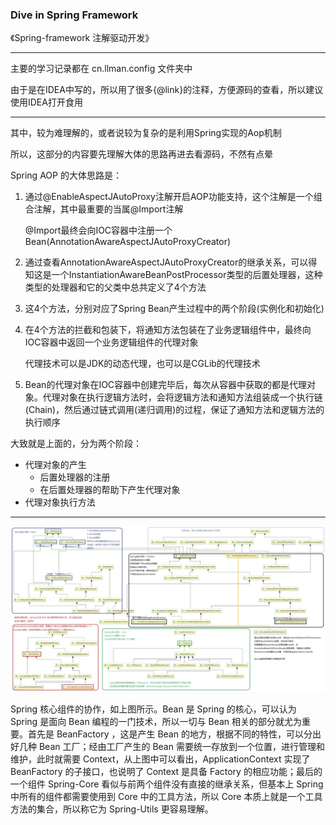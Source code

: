 ### Dive in Spring Framework

《Spring-framework 注解驱动开发》

---

主要的学习记录都在 cn.llman.config 文件夹中

由于是在IDEA中写的，所以用了很多{@link}的注释，方便源码的查看，所以建议使用IDEA打开食用

---

其中，较为难理解的，或者说较为复杂的是利用Spring实现的Aop机制

所以，这部分的内容要先理解大体的思路再进去看源码，不然有点晕

Spring AOP 的大体思路是：

1. 通过@EnableAspectJAutoProxy注解开启AOP功能支持，这个注解是一个组合注解，其中最重要的当属@Import注解

   @Import最终会向IOC容器中注册一个Bean(AnnotationAwareAspectJAutoProxyCreator)

2. 通过查看AnnotationAwareAspectJAutoProxyCreator的继承关系，可以得知这是一个InstantiationAwareBeanPostProcessor类型的后置处理器，这种类型的处理器和它的父类中总共定义了4个方法

3. 这4个方法，分别对应了Spring Bean产生过程中的两个阶段(实例化和初始化)

4. 在4个方法的拦截和包装下，将通知方法包装在了业务逻辑组件中，最终向IOC容器中返回一个业务逻辑组件的代理对象

   代理技术可以是JDK的动态代理，也可以是CGLib的代理技术

5. Bean的代理对象在IOC容器中创建完毕后，每次从容器中获取的都是代理对象。代理对象在执行逻辑方法时，会将逻辑方法和通知方法组装成一个执行链(Chain)，然后通过链式调用(递归调用)的过程，保证了通知方法和逻辑方法的执行顺序

大致就是上面的，分为两个阶段：

- 代理对象的产生
  - 后置处理器的注册
  - 在后置处理器的帮助下产生代理对象
- 代理对象执行方法



---

![Spring-Architecture](./imgs/BeanFactory.jpg)

Spring 核心组件的协作，如上图所示。Bean 是 Spring 的核心，可以认为 Spring 是面向 Bean 编程的一门技术，所以一切与 Bean 相关的部分就尤为重要。首先是 BeanFactory ，这是产生 Bean 的地方，根据不同的特性，可以分出好几种 Bean 工厂；经由工厂产生的 Bean 需要统一存放到一个位置，进行管理和维护，此时就需要 Context，从上图中可以看出，ApplicationContext 实现了 BeanFactory 的子接口，也说明了 Context 是具备 Factory 的相应功能；最后的一个组件 Spring-Core 看似与前两个组件没有直接的继承关系，但基本上 Spring 中所有的组件都需要使用到 Core 中的工具方法，所以 Core 本质上就是一个工具方法的集合，所以称它为 Spring-Utils 更容易理解。